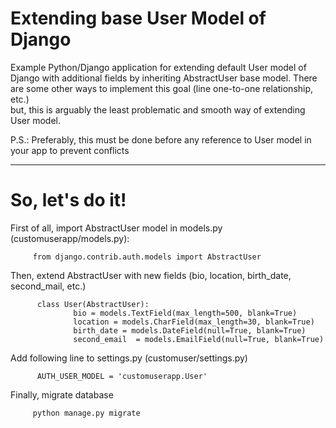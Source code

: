 # Extending base User Model of Django 

   Example Python/Django application for extending default User model of Django with additional fields by inheriting AbstractUser base model. 
There are some other ways to implement this goal (line one-to-one relationship, etc.)  
but, this is arguably the least problematic and smooth way of extending User model.


P.S.:
  Preferably, this must be done before any reference to User model in your app to prevent conflicts 

--------------

# So, let's do it!


First of all, import AbstractUser model in models.py (customuserapp/models.py):

         from django.contrib.auth.models import AbstractUser

Then, extend AbstractUser with new fields (bio, location, birth_date, second_mail, etc.)

          class User(AbstractUser):
                  bio = models.TextField(max_length=500, blank=True)
                  location = models.CharField(max_length=30, blank=True)
                  birth_date = models.DateField(null=True, blank=True)
                  second_email  = models.EmailField(null=True, blank=True)


Add following line to settings.py (customuser/settings.py)

          AUTH_USER_MODEL = 'customuserapp.User'


Finally, migrate database

         python manage.py migrate



